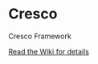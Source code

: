 Cresco
======

Cresco Framework

[Read the Wiki for details](https://github.com/ResearchWorx/Cresco/wiki)
